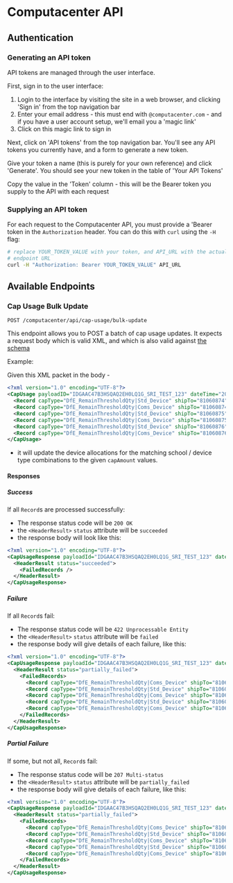 # Computacenter API

## Authentication

### Generating an API token

API tokens are managed through the user interface.

First, sign in to the user interface:

1. Login to the interface by visiting the site in a web browser, and clicking
'Sign in' from the top navigation bar
2. Enter your email address - this must end with `@computacenter.com` - and
if you have a user account setup, we'll email you a 'magic link'
3. Click on this magic link to sign in

Next, click on 'API tokens' from the top navigation bar. You'll see any
API tokens you currently have, and a form to generate a new token.

Give your token a name (this is purely for your own reference) and click
'Generate'. You should see your new token in the table of 'Your API Tokens'

Copy the value in the 'Token' column - this will be the Bearer token you supply
to the API with each request

### Supplying an API token

For each request to the Computacenter API, you must provide a 'Bearer token in
the `Authorization` header. You can do this with `curl` using the `-H` flag:

```bash
# replace YOUR_TOKEN_VALUE with your token, and API_URL with the actual
# endpoint URL
curl -H "Authorization: Bearer YOUR_TOKEN_VALUE" API_URL
```
## Available Endpoints

### Cap Usage Bulk Update

`POST /computacenter/api/cap-usage/bulk-update`

This endpoint allows you to POST a batch of cap usage updates.
It expects a request body which is valid XML, and which is also valid against
[the schema](../config/computacenter/api/schema/CapUsage.xsd)

Example:

Given this XML packet in the body -
```xml
<?xml version="1.0" encoding="UTF-8"?>
<CapUsage payloadID="IDGAAC47B3HSQAQ2EH0LQ1G_SRI_TEST_123" dateTime="2020-06-18T09:20:45Z" >
  <Record capType="DfE_RemainThresholdQty|Std_Device" shipTo="81060874" capAmount="100" usedCap="20"/>
  <Record capType="DfE_RemainThresholdQty|Coms_Device" shipTo="81060874" capAmount="200" usedCap="100"/>
  <Record capType="DfE_RemainThresholdQty|Std_Device" shipTo="81060875" capAmount="300" usedCap="57"/>
  <Record capType="DfE_RemainThresholdQty|Coms_Device" shipTo="81060875" capAmount="400" usedCap="100"/>
  <Record capType="DfE_RemainThresholdQty|Std_Device" shipTo="81060876" capAmount="500" usedCap="200"/>
  <Record capType="DfE_RemainThresholdQty|Coms_Device" shipTo="81060876" capAmount="600" usedCap="267"/>
</CapUsage>
```

- it will update the device allocations for the matching school / device type combinations to the given `capAmount` values.

#### Responses

##### Success

If all `Record`s are processed successfully:

* The response status code will be `200 OK`
* the `<HeaderResult>` `status` attribute will be `succeeded`
* the response body will look like this:

```xml
<?xml version="1.0" encoding="UTF-8"?>
<CapUsageResponse payloadId="IDGAAC47B3HSQAQ2EH0LQ1G_SRI_TEST_123" dateTime="2020-08-14T16:47:12Z">
  <HeaderResult status="succeeded">
    <FailedRecords />
  </HeaderResult>
</CapUsageResponse>
```

##### Failure
If all `Record`s fail:

* The response status code will be `422 Unprocessable Entity`
* the `<HeaderResult>` `status` attribute will be `failed`
* the response body will give details of each failure, like this:

```xml
<?xml version="1.0" encoding="UTF-8"?>
<CapUsageResponse payloadId="IDGAAC47B3HSQAQ2EH0LQ1G_SRI_TEST_123" dateTime="2020-08-14T16:47:12Z">
  <HeaderResult status="partially_failed">
    <FailedRecords>
      <Record capType="DfE_RemainThresholdQty|Coms_Device" shipTo="81060874" capAmount="200" usedCap="100" status="failed" errorDetails="Couldn't find SchoolDeviceAllocation"/>
      <Record capType="DfE_RemainThresholdQty|Std_Device" shipTo="81060875" capAmount="300" usedCap="57" status="failed" errorDetails="Couldn't find School"/>
      <Record capType="DfE_RemainThresholdQty|Coms_Device" shipTo="81060875" capAmount="400" usedCap="100" status="failed" errorDetails="Couldn't find School"/>
      <Record capType="DfE_RemainThresholdQty|Std_Device" shipTo="81060876" capAmount="500" usedCap="200" status="failed" errorDetails="Couldn't find School"/>
      <Record capType="DfE_RemainThresholdQty|Coms_Device" shipTo="81060876" capAmount="600" usedCap="267" status="failed" errorDetails="Couldn't find School"/>
    </FailedRecords>
  </HeaderResult>
</CapUsageResponse>
```

##### Partial Failure

If some, but not all, `Record`s fail:

* The response status code will be `207 Multi-status`
* the `<HeaderResult>` `status` attribute will be `partially_failed`
* the response body will give details of each failure, like this:

```xml
<?xml version="1.0" encoding="UTF-8"?>
<CapUsageResponse payloadId="IDGAAC47B3HSQAQ2EH0LQ1G_SRI_TEST_123" dateTime="2020-08-14T16:47:12Z">
  <HeaderResult status="partially_failed">
    <FailedRecords>
      <Record capType="DfE_RemainThresholdQty|Coms_Device" shipTo="81060874" capAmount="200" usedCap="100" status="failed" errorDetails="Couldn't find SchoolDeviceAllocation"/>
      <Record capType="DfE_RemainThresholdQty|Std_Device" shipTo="81060875" capAmount="300" usedCap="57" status="failed" errorDetails="Couldn't find School"/>
      <Record capType="DfE_RemainThresholdQty|Coms_Device" shipTo="81060875" capAmount="400" usedCap="100" status="failed" errorDetails="Couldn't find School"/>
      <Record capType="DfE_RemainThresholdQty|Std_Device" shipTo="81060876" capAmount="500" usedCap="200" status="failed" errorDetails="Couldn't find School"/>
      <Record capType="DfE_RemainThresholdQty|Coms_Device" shipTo="81060876" capAmount="600" usedCap="267" status="failed" errorDetails="Couldn't find School"/>
    </FailedRecords>
  </HeaderResult>
</CapUsageResponse>
```
